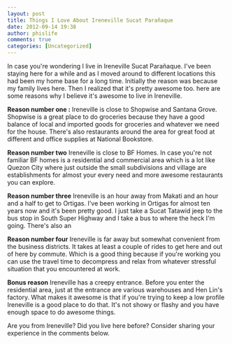 ```yaml
---
layout: post
title: Things I Love About Ireneville Sucat Parañaque
date: 2012-09-14 19:38
author: phislife
comments: true
categories: [Uncategorized]
---
```

In case you're wondering I live in Ireneville Sucat Parañaque. I've been staying here for a while and as I moved around to different locations this had been my home base for a long time. Initially the reason was because my family lives here. Then I realized that it's pretty awesome too. here are some reasons why I believe it's awesome to live in Ireneville. 

<strong>Reason number one :</strong>
Ireneville is close to Shopwise and Santana Grove. Shopwise is a great place to do groceries because they have a good balance of local and imported goods for groceries and whatever we need for the house. There's also restaurants around the area for great food at different and office supplies at National Bookstore. 

<strong>Reason number two</strong>
Ireneville is close to BF Homes. 
In case you're not familiar BF homes is a residential and commercial area which is a lot like Quezon City where just outside the small subdivisions and village are establishments for almost your every need and more awesome restaurants you can explore. 

<strong>Reason number three</strong>
Ireneville is an hour away from Makati and an hour and a half to get to Ortigas. I've been working in Ortigas for almost ten years now and it's been pretty good. I just take a Sucat Tatawid jeep to the bus stop in South Super Highway and I take a bus to where the heck I'm going. There's also an 

<strong>Reason number four</strong>
Ireneville is far away but somewhat convenient from the business districts. It takes at least a couple of rides to get here and out of here by commute. Which is a good thing because if you're working you can use the travel time to decompress and relax from whatever stressful situation that you encountered at work. 

<strong>Bonus reason</strong>
Ireneville has a creepy entrance. Before you enter the residential area, just at the entrance are various warehouses and Hen Lin's factory. What makes it awesome is that if you're trying to keep a low profile Ireneville is a good place to do that. It's not showy or flashy and you have enough space to do awesome things. 

Are you from Ireneville? Did you live here before? Consider sharing your experience in the comments below.
